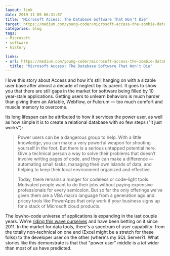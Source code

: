 ```yaml
---
layout: link
date: 2019-11-05 06:31:07
title: "Microsoft Access: The Database Software That Won't Die"
target: https://medium.com/young-coder/microsoft-access-the-zombie-database-software-that-wont-die-5b09e389c166
categories: blog
tags:
- Microsoft
- software
- history

links:
- url: https://medium.com/young-coder/microsoft-access-the-zombie-database-software-that-wont-die-5b09e389c166
  title: "Microsoft Access: The Database Software That Won't Die"
---
```


I love this story about Access and how it's still hanging on with a sizable user base after almost a decade of neglect by its parent. It goes to show you that there are still gaps in the market for software being filled by 10 year-stale applications. Getting users to unlearn behaviors is much harder than giving them an Airtable, Webflow, or Fulcrum — too much comfort and muscle memory to overcome.

Its long lifespan can be attributed to how it services the power user, as well as how simple it is to create a relational database with so few steps ("it just works"):

> Power users can be a dangerous group to help. With a little knowledge, you can make a very powerful weapon for shooting yourself in the foot. But there is a serious untapped potential here. Give a technical person a way to solve their problems that doesn’t involve writing pages of code, and they can make a difference — automating small tasks, managing their own islands of data, and helping to keep their local environment organized and effective.
>
> Today, there remains a hunger for codeless or code-light tools. Motivated people want to do their jobs without paying expensive professionals for every semicolon. But so far the only offerings we’ve given them are a VBA macro language from a generation ago and pricey tools like PowerApps that only work if your business signs up for a stack of Microsoft cloud products.

The low/no-code universe of applications is expanding in the last couple years. We're [riding this wave ourselves](https://www.fulcrumapp.com/ "Fulcrum") and have been betting on it since 2011. In the market for data tools, there's a spectrum of user capability: from the totally non-technical on one end (Excel might be a stretch for these folks) to the developer user on the other (where's my SQL Server?). What stories like this demonstrate is that that "power user" middle is a _lot_ wider than most of us have predicted.
